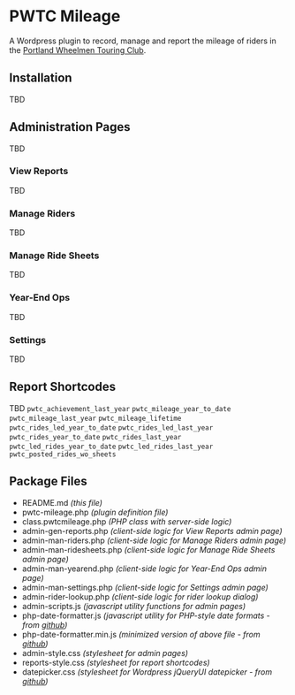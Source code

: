 # PWTC Mileage 
A Wordpress plugin to record, manage and report the mileage of riders in the [Portland Wheelmen Touring Club](http://pwtc.com).

## Installation
TBD

## Administration Pages
TBD
### View Reports
TBD
### Manage Riders
TBD
### Manage Ride Sheets
TBD
### Year-End Ops
TBD
### Settings
TBD

## Report Shortcodes
TBD
`pwtc_achievement_last_year`
`pwtc_mileage_year_to_date`
`pwtc_mileage_last_year`
`pwtc_mileage_lifetime`
`pwtc_rides_led_year_to_date`
`pwtc_rides_led_last_year`
`pwtc_rides_year_to_date`
`pwtc_rides_last_year`
`pwtc_led_rides_year_to_date`
`pwtc_led_rides_last_year`
`pwtc_posted_rides_wo_sheets`

## Package Files
- README.md *(this file)*
- pwtc-mileage.php *(plugin definition file)*
- class.pwtcmileage.php *(PHP class with server-side logic)*
- admin-gen-reports.php *(client-side logic for View Reports admin page)*
- admin-man-riders.php *(client-side logic for Manage Riders admin page)*
- admin-man-ridesheets.php *(client-side logic for Manage Ride Sheets admin page)*
- admin-man-yearend.php *(client-side logic for Year-End Ops admin page)*
- admin-man-settings.php *(client-side logic for Settings admin page)*
- admin-rider-lookup.php *(client-side logic for rider lookup dialog)*
- admin-scripts.js *(javascript utility functions for admin pages)*
- php-date-formatter.js *(javascript utility for PHP-style date formats - from [github](https://github.com/kartik-v/php-date-formatter))*
- php-date-formatter.min.js *(minimized version of above file - from [github](https://github.com/kartik-v/php-date-formatter))*
- admin-style.css *(stylesheet for admin pages)*
- reports-style.css *(stylesheet for report shortcodes)*
- datepicker.css *(stylesheet for Wordpress jQueryUI datepicker - from [github](https://github.com/stuttter/wp-datepicker-styling))*
